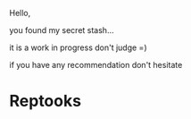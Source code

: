 Hello, 

you found my secret stash...

it is a work in progress don't judge =)

if you have any recommendation don't hesitate 

# Reptooks
